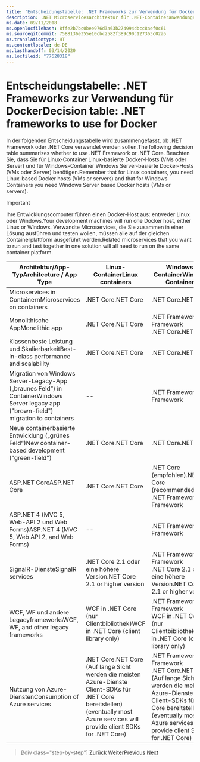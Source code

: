 ```yaml
---
title: 'Entscheidungstabelle: .NET Frameworks zur Verwendung für Docker'
description: .NET Microservicesarchitektur für .NET-Containeranwendungen | Entscheidungstabelle, .NET Frameworks zur Verwendung für Docker
ms.date: 09/11/2018
ms.openlocfilehash: 8ffe2b7bc0bee976d3a63b274994dbcc8aef0c61
ms.sourcegitcommit: 7588136e355e10cbc2582f389c90c127363c02a5
ms.translationtype: HT
ms.contentlocale: de-DE
ms.lasthandoff: 03/14/2020
ms.locfileid: "77628318"
---
```

# <a name="decision-table-net-frameworks-to-use-for-docker"></a><span data-ttu-id="6062d-104">Entscheidungstabelle: .NET Frameworks zur Verwendung für Docker</span><span class="sxs-lookup"><span data-stu-id="6062d-104">Decision table: .NET frameworks to use for Docker</span></span>

<span data-ttu-id="6062d-105">In der folgenden Entscheidungstabelle wird zusammengefasst, ob .NET Framework oder .NET Core verwendet werden sollen.</span><span class="sxs-lookup"><span data-stu-id="6062d-105">The following decision table summarizes whether to use .NET Framework or .NET Core.</span></span> <span data-ttu-id="6062d-106">Beachten Sie, dass Sie für Linux-Container Linux-basierte Docker-Hosts (VMs oder Server) und für Windows-Container Windows Server-basierte Docker-Hosts (VMs oder Server) benötigen.</span><span class="sxs-lookup"><span data-stu-id="6062d-106">Remember that for Linux containers, you need Linux-based Docker hosts (VMs or servers) and that for Windows Containers you need Windows Server based Docker hosts (VMs or servers).</span></span>

> [!IMPORTANT]
> <span data-ttu-id="6062d-107">Ihre Entwicklungscomputer führen einen Docker-Host aus: entweder Linux oder Windows.</span><span class="sxs-lookup"><span data-stu-id="6062d-107">Your development machines will run one Docker host, either Linux or Windows.</span></span> <span data-ttu-id="6062d-108">Verwandte Microservices, die Sie zusammen in einer Lösung ausführen und testen wollen, müssen alle auf der gleichen Containerplattform ausgeführt werden.</span><span class="sxs-lookup"><span data-stu-id="6062d-108">Related microservices that you want to run and test together in one solution will all need to run on the same container platform.</span></span>

| <span data-ttu-id="6062d-109">Architektur/App-Typ</span><span class="sxs-lookup"><span data-stu-id="6062d-109">Architecture / App Type</span></span> | <span data-ttu-id="6062d-110">Linux-Container</span><span class="sxs-lookup"><span data-stu-id="6062d-110">Linux containers</span></span> | <span data-ttu-id="6062d-111">Windows-Container</span><span class="sxs-lookup"><span data-stu-id="6062d-111">Windows Containers</span></span> |
|-------------------------|------------------|--------------------|
| <span data-ttu-id="6062d-112">Microservices in Containern</span><span class="sxs-lookup"><span data-stu-id="6062d-112">Microservices on containers</span></span> | <span data-ttu-id="6062d-113">.NET Core</span><span class="sxs-lookup"><span data-stu-id="6062d-113">.NET Core</span></span> | <span data-ttu-id="6062d-114">.NET Core</span><span class="sxs-lookup"><span data-stu-id="6062d-114">.NET Core</span></span> |
| <span data-ttu-id="6062d-115">Monolithische App</span><span class="sxs-lookup"><span data-stu-id="6062d-115">Monolithic app</span></span> | <span data-ttu-id="6062d-116">.NET Core</span><span class="sxs-lookup"><span data-stu-id="6062d-116">.NET Core</span></span> | <span data-ttu-id="6062d-117">.NET Framework</span><span class="sxs-lookup"><span data-stu-id="6062d-117">.NET Framework</span></span> <br/> <span data-ttu-id="6062d-118">.NET Core</span><span class="sxs-lookup"><span data-stu-id="6062d-118">.NET Core</span></span> |
| <span data-ttu-id="6062d-119">Klassenbeste Leistung und Skalierbarkeit</span><span class="sxs-lookup"><span data-stu-id="6062d-119">Best-in-class performance and scalability</span></span> | <span data-ttu-id="6062d-120">.NET Core</span><span class="sxs-lookup"><span data-stu-id="6062d-120">.NET Core</span></span> | <span data-ttu-id="6062d-121">.NET Core</span><span class="sxs-lookup"><span data-stu-id="6062d-121">.NET Core</span></span> |
| <span data-ttu-id="6062d-122">Migration von Windows Server-Legacy-App („braunes Feld“) in Container</span><span class="sxs-lookup"><span data-stu-id="6062d-122">Windows Server legacy app ("brown-field") migration to containers</span></span> | -- | <span data-ttu-id="6062d-123">.NET Framework</span><span class="sxs-lookup"><span data-stu-id="6062d-123">.NET Framework</span></span> |
| <span data-ttu-id="6062d-124">Neue containerbasierte Entwicklung („grünes Feld“)</span><span class="sxs-lookup"><span data-stu-id="6062d-124">New container-based development ("green-field")</span></span> | <span data-ttu-id="6062d-125">.NET Core</span><span class="sxs-lookup"><span data-stu-id="6062d-125">.NET Core</span></span> | <span data-ttu-id="6062d-126">.NET Core</span><span class="sxs-lookup"><span data-stu-id="6062d-126">.NET Core</span></span> |
| <span data-ttu-id="6062d-127">ASP.NET Core</span><span class="sxs-lookup"><span data-stu-id="6062d-127">ASP.NET Core</span></span> | <span data-ttu-id="6062d-128">.NET Core</span><span class="sxs-lookup"><span data-stu-id="6062d-128">.NET Core</span></span> | <span data-ttu-id="6062d-129">.NET Core (empfohlen)</span><span class="sxs-lookup"><span data-stu-id="6062d-129">.NET Core (recommended)</span></span> <br/> <span data-ttu-id="6062d-130">.NET Framework</span><span class="sxs-lookup"><span data-stu-id="6062d-130">.NET Framework</span></span> |
| <span data-ttu-id="6062d-131">ASP.NET 4 (MVC 5, Web-API 2 und Web Forms)</span><span class="sxs-lookup"><span data-stu-id="6062d-131">ASP.NET 4 (MVC 5, Web API 2, and Web Forms)</span></span> | -- | <span data-ttu-id="6062d-132">.NET Framework</span><span class="sxs-lookup"><span data-stu-id="6062d-132">.NET Framework</span></span> |
| <span data-ttu-id="6062d-133">SignalR-Dienste</span><span class="sxs-lookup"><span data-stu-id="6062d-133">SignalR services</span></span> | <span data-ttu-id="6062d-134">.NET Core 2.1 oder eine höhere Version</span><span class="sxs-lookup"><span data-stu-id="6062d-134">.NET Core 2.1 or higher version</span></span> | <span data-ttu-id="6062d-135">.NET Framework</span><span class="sxs-lookup"><span data-stu-id="6062d-135">.NET Framework</span></span> <br/> <span data-ttu-id="6062d-136">.NET Core 2.1 oder eine höhere Version</span><span class="sxs-lookup"><span data-stu-id="6062d-136">.NET Core 2.1 or higher version</span></span> |
| <span data-ttu-id="6062d-137">WCF, WF und andere Legacyframeworks</span><span class="sxs-lookup"><span data-stu-id="6062d-137">WCF, WF, and other legacy frameworks</span></span> | <span data-ttu-id="6062d-138">WCF in .NET Core (nur Clientbibliothek)</span><span class="sxs-lookup"><span data-stu-id="6062d-138">WCF in .NET Core (client library only)</span></span> | <span data-ttu-id="6062d-139">.NET Framework</span><span class="sxs-lookup"><span data-stu-id="6062d-139">.NET Framework</span></span> <br/> <span data-ttu-id="6062d-140">WCF in .NET Core (nur Clientbibliothek)</span><span class="sxs-lookup"><span data-stu-id="6062d-140">WCF in .NET Core (client library only)</span></span> |
| <span data-ttu-id="6062d-141">Nutzung von Azure-Diensten</span><span class="sxs-lookup"><span data-stu-id="6062d-141">Consumption of Azure services</span></span> | <span data-ttu-id="6062d-142">.NET Core</span><span class="sxs-lookup"><span data-stu-id="6062d-142">.NET Core</span></span> <br/> <span data-ttu-id="6062d-143">(Auf lange Sicht werden die meisten Azure-Dienste Client-SDKs für .NET Core bereitstellen)</span><span class="sxs-lookup"><span data-stu-id="6062d-143">(eventually most Azure services will provide client SDKs for .NET Core)</span></span> | <span data-ttu-id="6062d-144">.NET Framework</span><span class="sxs-lookup"><span data-stu-id="6062d-144">.NET Framework</span></span> <br/> <span data-ttu-id="6062d-145">.NET Core</span><span class="sxs-lookup"><span data-stu-id="6062d-145">.NET Core</span></span> <br/> <span data-ttu-id="6062d-146">(Auf lange Sicht werden die meisten Azure-Dienste Client-SDKs für .NET Core bereitstellen)</span><span class="sxs-lookup"><span data-stu-id="6062d-146">(eventually most Azure services will provide client SDKs for .NET Core)</span></span> |

>[!div class="step-by-step"]
><span data-ttu-id="6062d-147">[Zurück](net-framework-container-scenarios.md)
>[Weiter](net-container-os-targets.md)</span><span class="sxs-lookup"><span data-stu-id="6062d-147">[Previous](net-framework-container-scenarios.md)
[Next](net-container-os-targets.md)</span></span>
